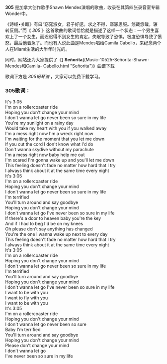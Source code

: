 

**305** 是加拿大创作歌手Shawn Mendes演唱的歌曲，收录在其第四张录音室专辑Wonder中。

《诗经•关雎》有曰“窈窕淑女，君子好逑。求之不得，寤寐思服。悠哉悠哉，辗转反侧。”而《 _305_
》这首歌曲的歌词恰恰就是描述了这样一个状态：一个男生喜欢上了一个女生，而迟迟得不到女生的肯定，失眠导致了恐惧，极度恐惧导致了愤怒，最后他着急了。而也有人说此曲是Mendes唱给Camila
Cabello，来纪念两个人在Miami生活的大半年时光的。

同时，网站还为大家提供了《[ **Señorita**](Music-10525-Señorita-Shawn-Mendes和Camila-
Cabello.html "Señorita")》曲谱下载

歌词下方是 _305钢琴谱_ ，大家可以免费下载学习。

### 305歌词：

It's 3:05  
I'm on a rollercoaster ride  
Hoping you don't change your mind  
I don't wanna let go never been so sure in my life  
You're my sunlight on a rainy day  
Would take my heart with you if you walked away  
I'm a mess right now I'm a wreck right now  
I'm waiting for the moment that you let me down  
If you cut the cord I don't know what I'd do  
Don't wanna skydive without my parachute  
I'm a mess right now baby help me out  
I'm scared I'm gonna wake up and you'll let me down  
This feeling doesn't fade no matter how hard that I try  
I always think about it at the same time every night  
It's 3:05  
I'm on a rollercoaster ride  
Hoping you don't change your mind  
I don't wanna let go never been so sure in my life  
I'm terrified  
You'll turn around and say goodbye  
Hoping you don't change your mind  
I don't wanna let go I've never been so sure in my life  
If there's a door to heaven baby you're the key  
And if I had to beg I'd be on my knees  
Oh please don't say anything has changed  
You're the one I wanna wake up next to every day  
This feeling doesn't fade no matter how hard that I try  
I always think about it at the same time every night  
It's 3:05  
I'm on a rollercoaster ride  
Hoping you don't change your mind  
I don't wanna let go never been so sure in my life  
I'm terrified  
You'll turn around and say goodbye  
Hoping you don't change your mind  
I don't wanna let go I've never been so sure in my life  
I want to be with you  
I want to fly with you  
I want to be with you  
It's 3:05  
I'm on a rollercoaster ride  
Hoping you don't change your mind  
I don't wanna let go never been so sure  
Baby I'm terrified  
You'll turn around and say goodbye  
Hoping you don't change your mind  
Please don't change your mind  
I don't wanna let go  
I've never been so sure in my life

